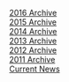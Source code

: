 [2016 Archive](/News/Archive/2016)<br />
[2015 Archive](/News/Archive/2015)<br />
[2014 Archive](/News/Archive/2014)<br />
[2013 Archive](/News/Archive/2013)<br />
[2012 Archive](/News/Archive/2012)<br />
[2011 Archive](/News/Archive/2011)<br />
[Current News](/News)
</div>
